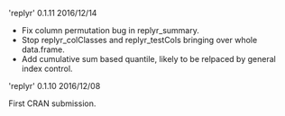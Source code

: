 
'replyr' 0.1.11 2016/12/14

- Fix column permutation bug in replyr_summary.
- Stop replyr_colClasses and replyr_testCols bringing over whole data.frame.
- Add cumulative sum based quantile, likely to be relpaced by general index control.

'replyr' 0.1.10 2016/12/08

First CRAN submission.
